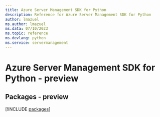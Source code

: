 ```yaml
---
title: Azure Server Management SDK for Python
description: Reference for Azure Server Management SDK for Python
author: lmazuel
ms.author: lmazuel
ms.data: 07/10/2023
ms.topic: reference
ms.devlang: python
ms.service: servermanagement
---
```

# Azure Server Management SDK for Python - preview
## Packages - preview
[!INCLUDE [packages](server-management-index.md)]